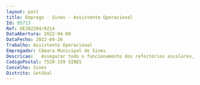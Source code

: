```yaml
--- 
layout: post
title: Emprego - Sines - Assistente Operacional
Id: 95713
Ref: OE202204/0214
DataAbertura: 2022-04-08
DataFecho: 2022-04-26
Trabalho: Assistente Operacional
Empregador: Câmara Municipal de Sines
Descricao:   Assegurar todo o funcionamento dos refeitórios escolares, incluindo a preparação confeção de refeições e a higienização dos espaços   Apoio a nível dos Espaços Séniores do Concelho   Dar apoio à realização de iniciativas municipais
CodigoPostal: 7520-159 SINES
Concelho: Sines
Distrito: Setúbal
--- 
```

